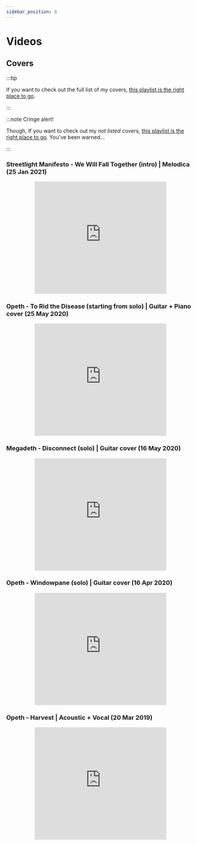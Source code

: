 ```yaml
---
sidebar_position: 6
---
```


# Videos

## Covers

:::tip

If you want to check out the full list of my covers, [this playlist is the right place to go](https://www.youtube.com/playlist?list=PLj3dKq6YF-ShA1kII7nmpA4azt1D_Is51).

:::

:::note Cringe alert!

Though, If you want to check out my _not listed_ covers, [this playlist is the right place to go](https://www.youtube.com/playlist?list=PLj3dKq6YF-ShGESZJT9AhElt2Vehi1Ucq). You've been warned...

:::

### Streetlight Manifesto - We Will Fall Together (intro) | Melodica  (25 Jan 2021)
<p align="center"><iframe width="70%" height="300" src="https://www.youtube.com/embed/VNgDEIwpPZM" title="YouTube video player" frameborder="0" allow="accelerometer; autoplay; clipboard-write; encrypted-media; gyroscope; picture-in-picture" allowfullscreen></iframe></p>

### Opeth - To Rid the Disease (starting from solo) | Guitar + Piano cover (25 May 2020)
<p align="center"><iframe width="70%" height="300" src="https://www.youtube.com/embed/L6zS7AAW0Co" title="YouTube video player" frameborder="0" allow="accelerometer; autoplay; clipboard-write; encrypted-media; gyroscope; picture-in-picture" allowfullscreen></iframe></p>

### Megadeth - Disconnect (solo) | Guitar cover (16 May 2020)
<p align="center"><iframe width="70%" height="300" src="https://www.youtube.com/embed/kaB-UMZfjSA" title="YouTube video player" frameborder="0" allow="accelerometer; autoplay; clipboard-write; encrypted-media; gyroscope; picture-in-picture" allowfullscreen></iframe></p>

### Opeth - Windowpane (solo) | Guitar cover (16 Apr 2020)
<p align="center"><iframe width="70%" height="300" src="https://www.youtube.com/embed/aoJMeuwsZxY" title="YouTube video player" frameborder="0" allow="accelerometer; autoplay; clipboard-write; encrypted-media; gyroscope; picture-in-picture" allowfullscreen></iframe></p>

### Opeth - Harvest | Acoustic + Vocal (20 Mar 2019)
<p align="center"><iframe width="70%" height="300" src="https://www.youtube.com/embed/HEAqZN_saOY" title="YouTube video player" frameborder="0" allow="accelerometer; autoplay; clipboard-write; encrypted-media; gyroscope; picture-in-picture" allowfullscreen></iframe></p>